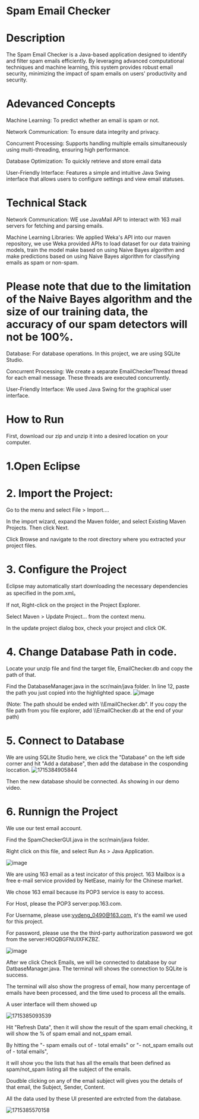 # Spam Email Checker
# Description
The Spam Email Checker is a Java-based application designed to identify and filter spam emails efficiently. By leveraging advanced computational techniques and machine learning, this system provides robust email security, minimizing the impact of spam emails on users' productivity and security.
# Adevanced Concepts
Machine Learning: To predict whether an email is spam or not.

Network Communication: To ensure data integrity and privacy.

Concurrent Processing: Supports handling multiple emails simultaneously using multi-threading, ensuring high performance.

Database Optimization: To quickly retrieve and store email data

User-Friendly Interface: Features a simple and intuitive Java Swing interface that allows users to configure settings and view email statuses.

# Technical Stack
Network Communication: WE use JavaMail API to interact with 163 mail servers for fetching and parsing emails.

Machine Learning Libraries: We applied Weka's API into our maven repository, we use Weka provided APIs to load dataset for our data training models, train the model make based on using Naive Bayes algorithm and make predictions based on using Naive Bayes algorithm for classifying emails as spam or non-spam. 
# Please note that due to the limitation of the Naive Bayes algorithm and the size of our training data, the accuracy of our spam detectors will not be 100%.

Database: For database operations. In this project, we are using SQLite Studio.

Concurrent Processing: We create a separate EmailCheckerThread thread for each email message. These threads are executed concurrently.

User-Friendly Interface: We used Java Swing for the graphical user interface.

# How to Run
First, download our zip and unzip it into a desired location on your computer.
# 1.Open Eclipse

# 2. Import the Project: 

Go to the menu and select File > Import....

In the import wizard, expand the Maven folder, and select Existing Maven Projects. Then click Next.

Click Browse and navigate to the root directory where you extracted your project files. 

 # 3. Configure the Project
Eclipse may automatically start downloading the necessary dependencies as specified in the pom.xml。

If not, Right-click on the project in the Project Explorer.

Select Maven > Update Project... from the context menu.

In the update project dialog box, check your project and click OK.

# 4. Change Database Path in code.
Locate your unzip file and find the target file, EmailChecker.db and copy the path of that.

Find the DatabaseManager.java in the scr/main/java folder. In line 12, paste the path you just copied into the highlighted space. 
![image](https://github.com/TonyyyJ/Java-Final-Project/assets/77677230/58a66c89-0703-4923-904a-f406806d77c3)

(Note: The path should be ended with \\\EmailChecker.db". If you copy the file path from you file explorer, add \\\EmailChecker.db at the end of your path)

# 5. Connect to Database
We are using SQLite Studio here, we click the "Database" on the left side corner and hit "Add a database", then add the database in the cosponding loccation. 
![1715384905844](https://github.com/TonyyyJ/Java-Final-Project/assets/112592243/42b7e64b-2cbd-4628-834f-81542e608bc3)

Then the new database should be connected. As showing in our demo video.

# 6. Runnign the Project
We use our test email account.
   
Find the SpamCheckerGUI.java in the scr/main/java folder.

Right click on this file, and select Run As > Java Application.


![image](https://github.com/TonyyyJ/Java-Final-Project/assets/112592243/a29033aa-8abe-40fd-a312-d3a1d38acac3)

We are using 163 email as a test incicator of this project. 163 Mailbox is a free e-mail service provided by NetEase, mainly for the Chinese market. 

We chose 163 email because its POP3 service is easy to access. 

For Host, please the POP3 server:pop.163.com.

For Username, please use:yydeng_0490@163.com, it's the eamil we used for this project.

For password, please use the the third-party authorization password we got from the server:HIOQBGFNUIXFKZBZ.



![image](https://github.com/TonyyyJ/Java-Final-Project/assets/112592243/61238a14-b4aa-4cee-a567-592bae65d604)


After we click Check Emails, we will be connected to database by our DatbaseManager.java. The terminal will shows the connection to SQLite is success.

The terminal will also show the progress of email, how many percentage of emails have been processed, and the time used to process all the emails.

A user interface will them showed up 

![1715385093539](https://github.com/TonyyyJ/Java-Final-Project/assets/112592243/e53ea49f-f7f9-4f6f-9187-472e30d6a07f)

Hit "Refresh Data", then it will show the result of the spam email checking, it will show the % of spam email and not_spam email.

By hitting the "- spam emails out of - total emails" or "- not_spam emails out of - total emails", 

it will show you the lists that has all the emails that been defined as spam/not_spam listing all the subject of the emails.

Doudble clicking on any of the email subject will gives you the details of that email, the Subject, Sender, Content.

All the data used by these UI presented are extrcted from the database.

![1715385570158](https://github.com/TonyyyJ/Java-Final-Project/assets/112592243/2f392eb0-3a61-42e1-a5b0-50cf8f1b30a7)


